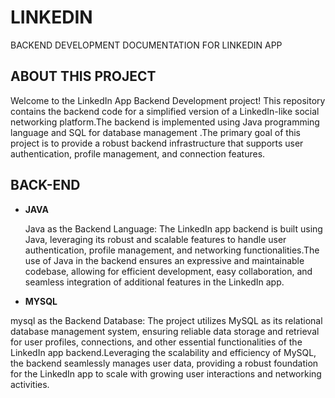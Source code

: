 # LINKEDIN
BACKEND DEVELOPMENT DOCUMENTATION FOR LINKEDIN APP

 ## ABOUT THIS PROJECT
Welcome to the LinkedIn App Backend Development project! This repository contains the backend code for a simplified version of a LinkedIn-like social networking platform.The backend is implemented using Java programming language and  SQL for database management .The primary goal of this project is to provide a robust backend infrastructure that supports user authentication, profile management, and connection features.

## BACK-END
- __JAVA__
  
  Java as the Backend Language:
  The LinkedIn app backend is built using Java, leveraging its robust and scalable features to handle user authentication, profile 
 management, and networking functionalities.The use of Java in the backend ensures an expressive and maintainable codebase, 
allowing for efficient development, easy collaboration, and seamless integration of additional features in the LinkedIn app.
  
-  __MYSQL__
  
  mysql as the Backend Database:
 The project utilizes MySQL as its relational database management system, ensuring reliable data storage and retrieval for user profiles, connections, and other essential functionalities of the LinkedIn app backend.Leveraging the scalability and efficiency of MySQL, the backend seamlessly manages user data, providing a robust foundation for the LinkedIn app to scale with growing user interactions and networking activities.

